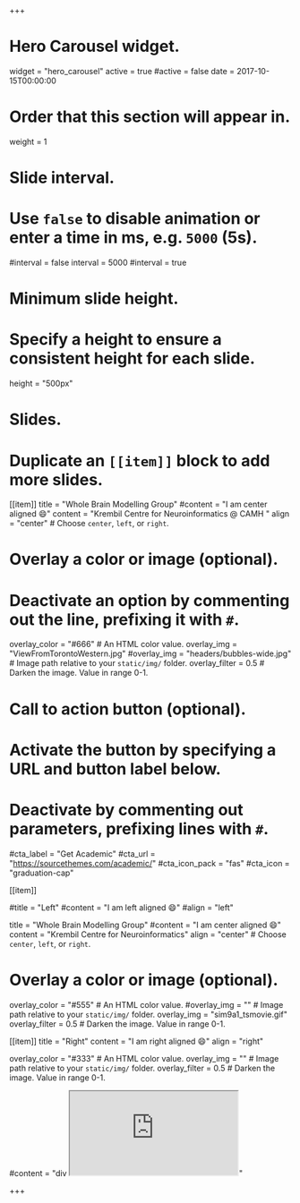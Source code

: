 +++
# Hero Carousel widget.
widget = "hero_carousel"
active = true
#active = false
date = 2017-10-15T00:00:00

# Order that this section will appear in.
weight = 1

# Slide interval.
# Use `false` to disable animation or enter a time in ms, e.g. `5000` (5s).
#interval = false
interval = 5000
#interval = true

# Minimum slide height.
# Specify a height to ensure a consistent height for each slide.
height = "500px"

# Slides.
# Duplicate an `[[item]]` block to add more slides.
[[item]]
  title = "Whole Brain Modelling Group"
  #content = "I am center aligned :smile:"
  content = "Krembil Centre for Neuroinformatics @ CAMH "
  align = "center"  # Choose `center`, `left`, or `right`.

  # Overlay a color or image (optional).
  #   Deactivate an option by commenting out the line, prefixing it with `#`.
  overlay_color = "#666"  # An HTML color value.
  overlay_img = "ViewFromTorontoWestern.jpg"
  #overlay_img = "headers/bubbles-wide.jpg"  # Image path relative to your `static/img/` folder.
  overlay_filter = 0.5  # Darken the image. Value in range 0-1.
 
  # Call to action button (optional).
  #   Activate the button by specifying a URL and button label below.
  #   Deactivate by commenting out parameters, prefixing lines with `#`.
  #cta_label = "Get Academic"
  #cta_url = "https://sourcethemes.com/academic/"
  #cta_icon_pack = "fas"
  #cta_icon = "graduation-cap"

[[item]]
  
  #title = "Left"
  #content = "I am left aligned :smile:"
  #align = "left"

  title = "Whole Brain Modelling Group"
  #content = "I am center aligned :smile:"
  content = "Krembil Centre for Neuroinformatics"
  align = "center"  # Choose `center`, `left`, or `right`.

  # Overlay a color or image (optional).
  overlay_color = "#555"  # An HTML color value.
  #overlay_img = ""  # Image path relative to your `static/img/` folder.
  overlay_img = "sim9a1_tsmovie.gif"
  overlay_filter = 0.5  # Darken the image. Value in range 0-1.

[[item]]
  title = "Right"
  content = "I am right aligned :smile:"
  align = "right"

  overlay_color = "#333"  # An HTML color value.
  overlay_img = ""  # Image path relative to your `static/img/` folder.
  overlay_filter = 0.5  # Darken the image. Value in range 0-1.
  
  #content = "div <iframe src='https://www.camh.ca/en/science-and-research/institutes-and-centres/krembil-centre-for-neuroinformatics/research-pillars-and-values'></iframe>"

+++
